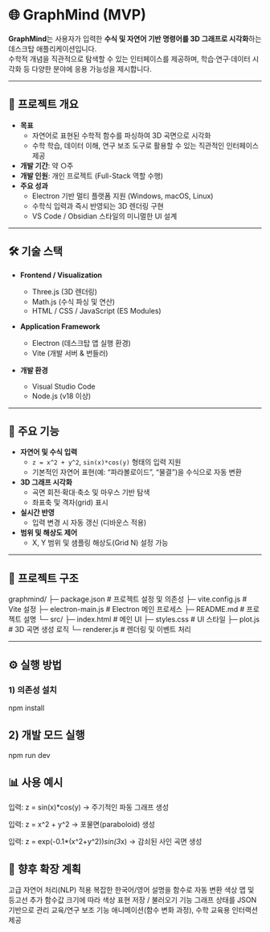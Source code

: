 # 🌐 GraphMind (MVP)

**GraphMind**는 사용자가 입력한 **수식 및 자연어 기반 명령어를 3D 그래프로 시각화**하는 데스크탑 애플리케이션입니다.  
수학적 개념을 직관적으로 탐색할 수 있는 인터페이스를 제공하며, 학습·연구·데이터 시각화 등 다양한 분야에 응용 가능성을 제시합니다.

---

## 🎯 프로젝트 개요
- **목표**  
  - 자연어로 표현된 수학적 함수를 파싱하여 3D 곡면으로 시각화  
  - 수학 학습, 데이터 이해, 연구 보조 도구로 활용할 수 있는 직관적인 인터페이스 제공
- **개발 기간**: 약 ○주  
- **개발 인원**: 개인 프로젝트 (Full-Stack 역할 수행)  
- **주요 성과**  
  - Electron 기반 멀티 플랫폼 지원 (Windows, macOS, Linux)  
  - 수학식 입력과 즉시 반영되는 3D 렌더링 구현  
  - VS Code / Obsidian 스타일의 미니멀한 UI 설계  

---

## 🛠️ 기술 스택
- **Frontend / Visualization**  
  - Three.js (3D 렌더링)  
  - Math.js (수식 파싱 및 연산)  
  - HTML / CSS / JavaScript (ES Modules)

- **Application Framework**  
  - Electron (데스크탑 앱 실행 환경)  
  - Vite (개발 서버 & 번들러)

- **개발 환경**  
  - Visual Studio Code  
  - Node.js (v18 이상)  

---

## 🚀 주요 기능
- **자연어 및 수식 입력**  
  - `z = x^2 + y^2`, `sin(x)*cos(y)` 형태의 입력 지원  
  - 기본적인 자연어 표현(예: “파라볼로이드”, “물결”)을 수식으로 자동 변환  
- **3D 그래프 시각화**  
  - 곡면 회전·확대·축소 및 마우스 기반 탐색  
  - 좌표축 및 격자(grid) 표시  
- **실시간 반영**  
  - 입력 변경 시 자동 갱신 (디바운스 적용)  
- **범위 및 해상도 제어**  
  - X, Y 범위 및 샘플링 해상도(Grid N) 설정 가능  

---

## 📂 프로젝트 구조
graphmind/
├─ package.json # 프로젝트 설정 및 의존성
├─ vite.config.js # Vite 설정
├─ electron-main.js # Electron 메인 프로세스
├─ README.md # 프로젝트 설명
└─ src/
├─ index.html # 메인 UI
├─ styles.css # UI 스타일
├─ plot.js # 3D 곡면 생성 로직
└─ renderer.js # 렌더링 및 이벤트 처리


---

## ⚙️ 실행 방법
### 1) 의존성 설치
npm install
## 2) 개발 모드 실행
npm run dev


## 📊 사용 예시
입력: z = sin(x)*cos(y)
→ 주기적인 파동 그래프 생성

입력: z = x^2 + y^2
→ 포물면(paraboloid) 생성

입력: z = exp(-0.1*(x^2+y^2))*sin(3*x)
→ 감쇠된 사인 곡면 생성

## 🔮 향후 확장 계획
고급 자연어 처리(NLP) 적용
복잡한 한국어/영어 설명을 함수로 자동 변환
색상 맵 및 등고선 추가
함수값 크기에 따라 색상 표현
저장 / 불러오기 기능
그래프 상태를 JSON 기반으로 관리
교육/연구 보조 기능
애니메이션(함수 변화 과정), 수학 교육용 인터랙션 제공

